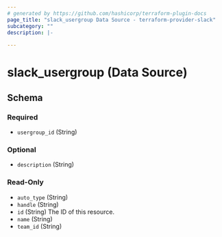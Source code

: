 ```yaml
---
# generated by https://github.com/hashicorp/terraform-plugin-docs
page_title: "slack_usergroup Data Source - terraform-provider-slack"
subcategory: ""
description: |-
  
---
```


# slack_usergroup (Data Source)





<!-- schema generated by tfplugindocs -->
## Schema

### Required

- `usergroup_id` (String)

### Optional

- `description` (String)

### Read-Only

- `auto_type` (String)
- `handle` (String)
- `id` (String) The ID of this resource.
- `name` (String)
- `team_id` (String)


